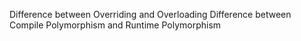 Difference between Overriding and Overloading
Difference between Compile Polymorphism and Runtime Polymorphism 